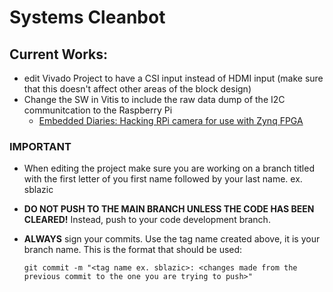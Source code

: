 # Systems Cleanbot

## Current Works:
- edit Vivado Project to have a CSI input instead of HDMI input (make sure that this doesn't affect other areas of the block design)
- Change the SW in Vitis to include the raw data dump of the I2C communitcation to the Raspberry Pi
  * [Embedded Diaries: Hacking RPi camera for use with Zynq FPGA](https://www.hackster.io/SaadTiwana/embedded-diaries-hacking-rpi-camera-for-use-with-zynq-fpga-3214a0)
  
### **IMPORTANT**
- When editing the project make sure you are working on a branch titled with the first letter of you first name followed by your last name.
  ex. sblazic
- **DO NOT PUSH TO THE MAIN BRANCH UNLESS THE CODE HAS BEEN CLEARED!** Instead, push to your code development branch. 
- **ALWAYS** sign your commits. Use the tag name created above, it is your branch name. This is the format that should be used:

  ```git commit -m "<tag name ex. sblazic>: <changes made from the previous commit to the one you are trying to push>" ```

